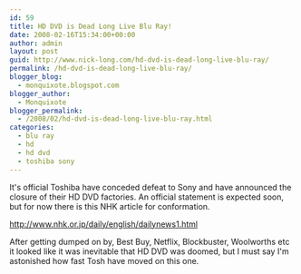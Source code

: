 ```yaml
---
id: 59
title: HD DVD is Dead Long Live Blu Ray!
date: 2008-02-16T15:34:00+00:00
author: admin
layout: post
guid: http://www.nick-long.com/hd-dvd-is-dead-long-live-blu-ray/
permalink: /hd-dvd-is-dead-long-live-blu-ray/
blogger_blog:
  - monquixote.blogspot.com
blogger_author:
  - Monquixote
blogger_permalink:
  - /2008/02/hd-dvd-is-dead-long-live-blu-ray.html
categories:
  - blu ray
  - hd
  - hd dvd
  - toshiba sony
---
```

It's official Toshiba have conceded defeat to Sony and have announced the closure of their HD DVD factories. An official statement is expected soon, but for now there is this NHK article for conformation.

http://www.nhk.or.jp/daily/english/dailynews1.html

After getting dumped on by, Best Buy, Netflix, Blockbuster, Woolworths etc it looked like it was inevitable that HD DVD was doomed, but I must say I'm astonished how fast Tosh have moved on this one.